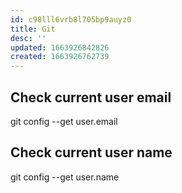 ```yaml
---
id: c98lll6vrb8l705bp9auyz0
title: Git
desc: ''
updated: 1663926842826
created: 1663926762739
---
```


## Check current user email

git config --get user.email

## Check current user name

git config --get user.name